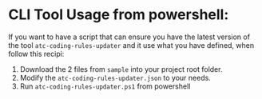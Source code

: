 # CLI Tool Usage from powershell:

If you want to have a script that can ensure you have the latest version of the tool `atc-coding-rules-updater` and
it use what you have defined, when follow this recipi:

1) Download the 2 files from `sample` into your project root folder.
2) Modify the `atc-coding-rules-updater.json` to your needs.
3) Run `atc-coding-rules-updater.ps1` from powershell